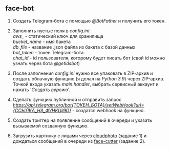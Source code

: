 ## face-bot

1. Создать Telegram-бота с помощью *@BotFather* и получить его токен.

2. Заполнить пустые поля в *config.ini*:\
*aws\_* - статический ключ для хранилища\
*bucket_name* - имя бакета\
*db_file* - название .json файла из бакета с базой данных\
*bot_token* - токен Telegram-бота\
*chat_id* - id пользователя, которому будет писать бот (свой id можно узнать через бота *@getidsbot*)

3. После заполнения *config.ini* нужно все упаковать в ZIP-архив и создать облачную функцию (я делал на *Python 3.9*) через ZIP-архив.\
Точкой входа указать *main.handler*, выбрать сервисный аккаунт и нажать '*Создать версию*'.

4. Сделать функцию публичной и отправить запрос *https://api.telegram.org/bot{ТОКЕН_БОТА}/setWebHook?url={ССЫЛКА_НА_ФУНКЦИЮ}* - создатся webhook на функцию.

5. Создать триггер на появление сообщений в очереди и указать вызываемой созданную функцию.

6. Загрузить картинку с лицами через [cloudphoto](https://github.com/schastlivcev/cloud-technologies/tree/master/cloudphoto) (задание 1) и дождаться сообщений в очереди из [face-cutter](https://github.com/schastlivcev/cloud-technologies/tree/master/face-cutter) (задание 2).
